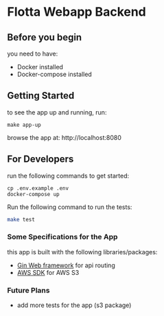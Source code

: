 # Flotta Webapp Backend

## Before you begin
you need to have:
- Docker installed
- Docker-compose installed

## Getting Started
to see the app up and running, run:
```
make app-up
```
browse the app at: http://localhost:8080

## For Developers
run the following commands to get started:
```
cp .env.example .env
docker-compose up
```

Run the following command to run the tests:
```bash
make test
```

### Some Specifications for the App
this app is built with the following libraries/packages:
- [Gin Web framework](https://github.com/gin-gonic/gin/) for api routing
- [AWS SDK](https://aws.amazon.com/sdk-for-go/) for AWS S3

### Future Plans
- add more tests for the app (s3 package)